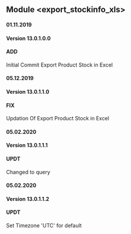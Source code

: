 ## Module <export_stockinfo_xls>

#### 01.11.2019
#### Version 13.0.1.0.0
#### ADD
Initial Commit  Export Product Stock in Excel


#### 05.12.2019
#### Version 13.0.1.1.0
#### FIX
Updation Of Export Product Stock in Excel


#### 05.02.2020
#### Version 13.0.1.1.1
#### UPDT
Changed to query

#### 05.02.2020
#### Version 13.0.1.1.2
#### UPDT
Set Timezone 'UTC' for default




